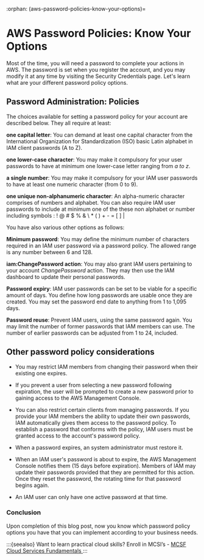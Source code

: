 :orphan:
(aws-password-policies-know-your-options)=
# AWS Password Policies: Know Your Options
 

Most of the time, you will need a password to complete your actions in AWS. The password is set when you register the account, and you may modify it at any time by visiting the Security Credentials page. Let's learn what are your different password policy options.

## Password Administration: Policies

The choices available for setting a password policy for your account are described below. They all require at least:

**one capital letter**: You can demand at least one capital character from the International Organization for Standardization (ISO) basic Latin alphabet in IAM client passwords (A to Z).

**one lower-case character**: You may make it compulsory for your user passwords to have at minimum one lower-case letter ranging from _a to z_.

**a single number**: You may make it compulsory for your IAM user passwords to have at least one numeric character (from 0 to 9).

**one unique non-alphanumeric character**: An alpha-numeric character comprises of numbers and alphabet. You can also require IAM user passwords to include at minimum one of the these non alphabet or number including symbols : ! @ # $ % & \ * ( ) + - = [ ] \|

You have also various other options as follows:

**Minimum password**: You may define the minimum number of characters required in an IAM user password via a password policy. The allowed range is any number between 6 and 128.

**iam:ChangePassword action**: You may also grant IAM users pertaining to your account _ChangePassword_ action. They may then use the IAM dashboard to update their personal passwords.

**Password expiry**: IAM user passwords can be set to be viable for a specific amount of days. You define how long passwords are usable once they are created. You may set the password end date to anything from 1 to 1,095 days.

**Password reuse**: Prevent IAM users, using the same password again. You may limit the number of former passwords that IAM members can use. The number of earlier passwords can be adjusted from 1 to 24, included.

## Other password policy considerations

- You may restrict IAM members from changing their password when their existing one expires.

- If you prevent a user from selecting a new password following expiration, the user will be prompted to create a new password prior to gaining access to the AWS Management Console.

- You can also restrict certain clients from managing passwords. If you provide your IAM members the ability to update their own passwords, IAM automatically gives them access to the password policy. To establish a password that conforms with the policy, IAM users must be granted access to the account's password policy.
- When a password expires, an system administrator must restore it.
- When an IAM user's password is about to expire, the AWS Management Console notifies them (15 days before expiration). Members of IAM may update their passwords provided that they are permitted for this action. Once they reset the password, the rotating time for that password begins again.
- An IAM user can only have one active password at that time.

### Conclusion

Upon completion of this blog post, now you know which password policy options you have that you can implement according to your business needs.

:::{seealso}
Want to learn practical cloud skills? Enroll in MCSI’s - [MCSF Cloud Services Fundamentals ](https://www.mosse-institute.com/certifications/mcsf-cloud-services-fundamentals.html)
:::